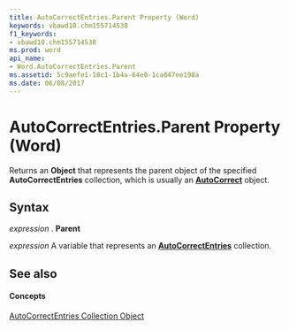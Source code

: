 ```yaml
---
title: AutoCorrectEntries.Parent Property (Word)
keywords: vbawd10.chm155714538
f1_keywords:
- vbawd10.chm155714538
ms.prod: word
api_name:
- Word.AutoCorrectEntries.Parent
ms.assetid: 5c9aefe1-18c1-1b4a-64e0-1ca047ee198a
ms.date: 06/08/2017
---
```



# AutoCorrectEntries.Parent Property (Word)

Returns an  **Object** that represents the parent object of the specified **AutoCorrectEntries** collection, which is usually an **[AutoCorrect](autocorrect-object-word.md)** object.


## Syntax

 _expression_ . **Parent**

 _expression_ A variable that represents an **[AutoCorrectEntries](autocorrectentries-object-word.md)** collection.


## See also


#### Concepts


[AutoCorrectEntries Collection Object](autocorrectentries-object-word.md)

